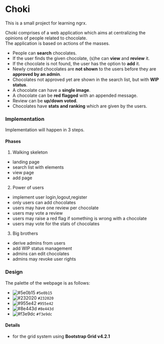 # Choki
This is a small project for learning ngrx.

Choki comprises of a web application which aims at centralizing the opinions of people related to chocolate.  
The application is based on actions of the masses.  

- People can **search** chocolates.  
- If the user finds the given chocolate, (s)he can **view** and **review** it.  
- If the chocolate is not found, the user has the option to **add** it.  
- Newly created chocolates are **not shown** to the users before they are **approved by an admin**.
- Chocolates not approved yet are shown in the search list, but with **WIP status**.
- A chocolate can have a **single image**.
- A chocolate can be **red flagged** with an appended message.  
- Review can be **up/down voted**.
- Chocolates have **stats and ranking** which are given by the users.

### Implementation
Implementation will happen in 3 steps.

#### Phases
1) Walking skeleton  
  - landing page
  - search list with elements
  - view page
  - add page
2) Power of users
  - implement user login,logout,register
  - only users can add chocolates
  - users may have one review per chocolate
  - users may vote a review
  - users may raise a red flag if something is wrong with a chocolate
  - users may vote for the stats of chocolates
3) Big brothers  
  - derive admins from users
  - add WIP status management
  - admins can edit chocolates
  - admins may revoke user rights
  
  ### Design
  
  The palette of the webpage is as follows:
  
  - ![#5e0b15](https://placehold.it/15/5e0b15/000000?text=+) `#5e0b15`
  - ![#232020](https://placehold.it/15/232020/000000?text=+) `#232020`
  - ![#955e42](https://placehold.it/15/955e42/000000?text=+) `#955e42`
  - ![#8e443d](https://placehold.it/15/8e443d/000000?text=+) `#8e443d`
  - ![#f3e9dc](https://placehold.it/15/f3e9dc/000000?text=+) `#f3e9dc`

#### Details
  - for the grid system using **Bootstrap Grid v4.2.1**
